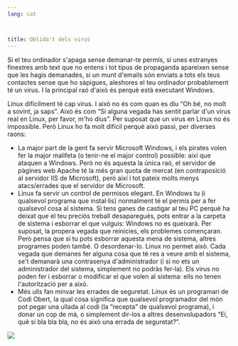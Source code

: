 ```yaml
---
lang: cat



title: Oblida't dels virus
---
```


Si el teu ordinador s'apaga sense demanar-te permís, si unes 
estranyes finestres amb text que no entens i tot tipus de propaganda 
apareixen sense que les hagis demanades, si un munt d'emails són enviats 
a tots els teus contactes sense que ho sàpigues, aleshores el teu 
ordinador probablement té un virus. I la principal raó d'això és perquè 
està executant Windows.

Linux difícilment té cap virus. I això no és com quan es diu “Oh bé, 
no molt a sovint, ja saps”. Això és com “Si alguna vegada has sentit 
parlar d'un virus real en Linux, per favor, m'ho dius”. Per suposat que 
un virus en Linux no és impossible. Però Linux ho fa molt difícil perquè 
això passi, per diverses raons:

<ul>

<li>La major part de la gent fa servir Microsoft Windows, i els pirates 
volen fer la major malifeta (o tenir-ne el major control) possible: així 
que ataquen a Windows. Però no és aquesta la única raó, el servidor de 
pàgines web Apache té la més gran quota de mercat (en contraposició al 
servidor IIS de Microsoft), però així i tot pateix molts menys 
atacs/errades que el servidor de Microsoft.</li>

<li>Linux fa servir un control de permisos elegant. En Windows tu (i 
qualsevol programa que instal·lis) normalment té el permís per a fer 
qualsevol cosa al sistema. Si tens ganes de castigar al teu PC perquè ha 
deixat que el teu preciós treball desaparegués, pots entrar a la carpeta 
de sistema i esborrar el que vulguis: Windows no es queixarà. Per 
suposat, la propera vegada que reinicies, els problemes començaran. Però 
pensa que si tu pots esborrar aquesta mena de sistema, altres programes 
poden també. O desordenar-lo. Linux no permet això. Cada vegada que 
demanes fer alguna cosa que té res a veure amb el sistema, se't demanarà 
una contrasenya d'administrador (i si no ets un administrador del 
sistema, simplement no podràs fer-la). Els virus no poden fer i esborrar 
o modificar el que volen al sistema: ells no tenen l'autorització per a 
això.</li>

<li>Més ulls fan minvar les errades de seguretat. Linux és un programari 
de Codi Obert, la qual cosa significa que qualsevol programador del món 
pot pegar una ullada al codi (la “recepta” de qualsevol programa), i 
donar un cop de mà, o simplement dir-los a altres desenvolupadors “Ei, 
què si bla bla bla, no és això una errada de seguretat?”.</li>

</ul>

<img src="Images/viruses_thumb.png" />




